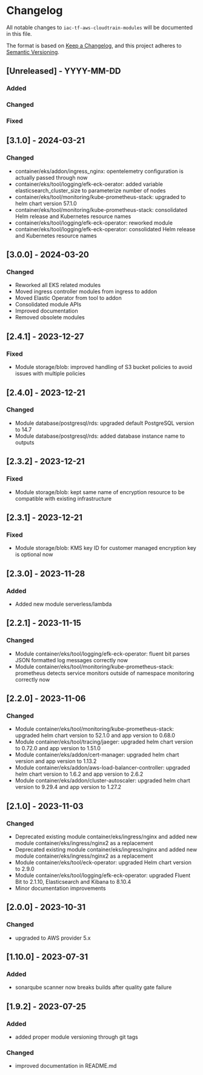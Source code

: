 # Changelog
All notable changes to `iac-tf-aws-cloudtrain-modules` will be documented in this file.

The format is based on [Keep a Changelog](https://keepachangelog.com/en/1.0.0/),
and this project adheres to [Semantic Versioning](https://semver.org/spec/v2.0.0.html).

## [Unreleased] - YYYY-MM-DD
### Added
### Changed
### Fixed

## [3.1.0] - 2024-03-21
### Changed
- container/eks/addon/ingress_nginx: opentelemetry configuration is actually passed through now
- container/eks/tool/logging/efk-eck-oerator: added variable elasticsearch_cluster_size to parameterize number of nodes
- container/eks/tool/monitoring/kube-prometheus-stack: upgraded to helm chart version 57.1.0
- container/eks/tool/monitoring/kube-prometheus-stack: consolidated Helm release and Kubernetes resource names
- container/eks/tool/logging/efk-eck-operator: reworked module
- container/eks/tool/logging/efk-eck-operator: consolidated Helm release and Kubernetes resource names 

## [3.0.0] - 2024-03-20
### Changed
- Reworked all EKS related modules
- Moved ingress controller modules from ingress to addon
- Moved Elastic Operator from tool to addon
- Consolidated module APIs
- Improved documentation
- Removed obsolete modules

## [2.4.1] - 2023-12-27
### Fixed
- Module storage/blob: improved handling of S3 bucket policies to avoid issues with multiple policies

## [2.4.0] - 2023-12-21
### Changed
- Module database/postgresql/rds: upgraded default PostgreSQL version to 14.7
- Module database/postgresql/rds: added database instance name to outputs

## [2.3.2] - 2023-12-21
### Fixed
- Module storage/blob: kept same name of encryption resource to be compatible with existing infrastructure

## [2.3.1] - 2023-12-21
### Fixed
- Module storage/blob: KMS key ID for customer managed encryption key is optional now

## [2.3.0] - 2023-11-28
### Added
- Added new module serverless/lambda

## [2.2.1] - 2023-11-15
### Changed
- Module container/eks/tool/logging/efk-eck-operator: fluent bit parses JSON formatted log messages correctly now
- Module container/eks/tool/monitoring/kube-prometheus-stack: prometheus detects service monitors outside of namespace monitoring correctly now

## [2.2.0] - 2023-11-06
### Changed
- Module container/eks/tool/monitoring/kube-prometheus-stack: upgraded helm chart version to 52.1.0 and app version to 0.68.0
- Module container/eks/tool/tracing/jaeger: upgraded helm chart version to 0.72.0 and app version to 1.51.0 
- Module container/eks/addon/cert-manager: upgraded helm chart version and app version to 1.13.2
- Module container/eks/addon/aws-load-balancer-controller: upgraded helm chart version to 1.6.2 and app version to 2.6.2
- Module container/eks/addon/cluster-autoscaler: upgraded helm chart version to 9.29.4 and app version to 1.27.2 

## [2.1.0] - 2023-11-03
### Changed
- Deprecated existing module container/eks/ingress/nginx and added new module container/eks/ingress/nginx2 as a replacement
- Deprecated existing module container/eks/ingress/nginx and added new module container/eks/ingress/nginx2 as a replacement
- Module container/eks/tool/eck-operator: upgraded Helm chart version to 2.9.0
- Module container/eks/tool/logging/efk-eck-operator: upgraded Fluent Bit to 2.1.10, Elasticsearch and Kibana to 8.10.4
- Minor documentation improvements

## [2.0.0] - 2023-10-31
### Changed
- upgraded to AWS provider 5.x

## [1.10.0] - 2023-07-31
### Added
- sonarqube scanner now breaks builds after quality gate failure

## [1.9.2] - 2023-07-25
### Added
- added proper module versioning through git tags
### Changed
- improved documentation in README.md
